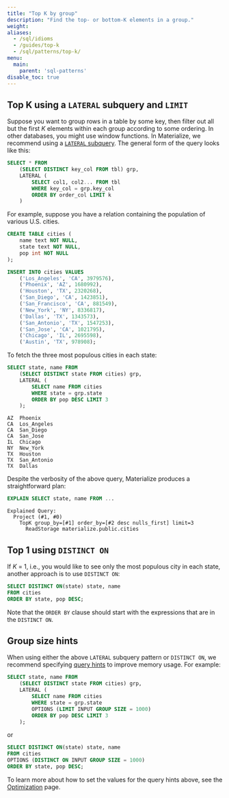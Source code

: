 ```yaml
---
title: "Top K by group"
description: "Find the top- or bottom-K elements in a group."
weight:
aliases:
  - /sql/idioms
  - /guides/top-k
  - /sql/patterns/top-k/
menu:
  main:
    parent: 'sql-patterns'
disable_toc: true
---
```


## Top K using a `LATERAL` subquery and `LIMIT`

Suppose you want to group rows in a table by some key, then filter out all but
the first _K_ elements within each group according to some ordering. In other
databases, you might use window functions. In Materialize, we recommend using a
[`LATERAL` subquery](/transform-data/join/#lateral-subqueries). The general form of the
query looks like this:

```sql
SELECT * FROM
    (SELECT DISTINCT key_col FROM tbl) grp,
    LATERAL (
        SELECT col1, col2... FROM tbl
        WHERE key_col = grp.key_col
        ORDER BY order_col LIMIT k
    )
```

For example, suppose you have a relation containing the population of various
U.S. cities.

```sql
CREATE TABLE cities (
    name text NOT NULL,
    state text NOT NULL,
    pop int NOT NULL
);

INSERT INTO cities VALUES
    ('Los_Angeles', 'CA', 3979576),
    ('Phoenix', 'AZ', 1680992),
    ('Houston', 'TX', 2320268),
    ('San_Diego', 'CA', 1423851),
    ('San_Francisco', 'CA', 881549),
    ('New_York', 'NY', 8336817),
    ('Dallas', 'TX', 1343573),
    ('San_Antonio', 'TX', 1547253),
    ('San_Jose', 'CA', 1021795),
    ('Chicago', 'IL', 2695598),
    ('Austin', 'TX', 978908);
```

To fetch the three most populous cities in each state:

```sql
SELECT state, name FROM
    (SELECT DISTINCT state FROM cities) grp,
    LATERAL (
        SELECT name FROM cities
        WHERE state = grp.state
        ORDER BY pop DESC LIMIT 3
    );
```
```nofmt
AZ  Phoenix
CA  Los_Angeles
CA  San_Diego
CA  San_Jose
IL  Chicago
NY  New_York
TX  Houston
TX  San_Antonio
TX  Dallas
```

Despite the verbosity of the above query, Materialize produces a straightforward
plan:

```sql
EXPLAIN SELECT state, name FROM ...
```
```nofmt
Explained Query:
  Project (#1, #0)
    TopK group_by=[#1] order_by=[#2 desc nulls_first] limit=3
      ReadStorage materialize.public.cities
```

## Top 1 using `DISTINCT ON`

If _K_ = 1, i.e., you would like to see only the most populous city in each state, another approach is to use `DISTINCT ON`:

```sql
SELECT DISTINCT ON(state) state, name
FROM cities
ORDER BY state, pop DESC;
```
Note that the `ORDER BY` clause should start with the expressions that are in the `DISTINCT ON`.

## Group size hints

When using either the above `LATERAL` subquery pattern or `DISTINCT ON`, we recommend
specifying [query hints](/sql/select/#query-hints) to improve memory usage. For example:

```sql
SELECT state, name FROM
    (SELECT DISTINCT state FROM cities) grp,
    LATERAL (
        SELECT name FROM cities
        WHERE state = grp.state
        OPTIONS (LIMIT INPUT GROUP SIZE = 1000)
        ORDER BY pop DESC LIMIT 3
    );
```

or

```sql
SELECT DISTINCT ON(state) state, name
FROM cities
OPTIONS (DISTINCT ON INPUT GROUP SIZE = 1000)
ORDER BY state, pop DESC;
```

To learn more about how to set the values for the query hints above, see the [Optimization](/transform-data/optimization/#query-hints) page.
